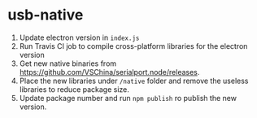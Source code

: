# usb-native

1. Update electron version in `index.js`
1. Run Travis CI job to compile cross-platform libraries for the electron version
1. Get new native binaries from https://github.com/VSChina/serialport.node/releases.
1. Place the new libraries under `/native` folder and remove the useless libraries to reduce package size.
1. Update package number and run `npm publish` ro publish the new version.

